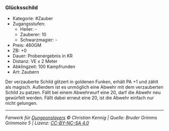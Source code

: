 ### Glücksschild

- Kategorie: #Zauber
- Zugangsstufen:
  - Heiler: -
  - Zauberer: 10
  - Schwarzmagier: -
- Preis: 460GM
- ZB: +0
- Dauer: Probenergebnis in KR
- Distanz: VE x 2 Meter
- Abklingzeit: 100 Kampfrunden
- Art: Zaubern

Der verzauberte Schild glitzert in goldenen Funken, erhält PA +1 und zählt als magisch. Außerdem ist es unmöglich eine Abwehr mit dem verzauberten Schild zu patzen. Fällt bei einem Abwehrwurf eine 20, darf die Abwehr neu gewürfelt werden. Fällt dabei erneut eine 20, ist die Abwehr einfach nur nicht gelungen.

---

_Fanwerk für [Dungeonslayers](https://www.dungeonslayers.net/) © Christian Kennig | Quelle: Bruder Grimms Grimmoire 5 | Lizenz: [CC-BY-NC-SA 4.0](https://creativecommons.org/licenses/by-nc-sa/4.0/deed.de)_
